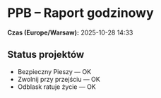 # PPB – Raport godzinowy
**Czas (Europe/Warsaw):** 2025-10-28 14:33

## Status projektów
- Bezpieczny Pieszy — OK
- Zwolnij przy przejściu — OK
- Odblask ratuje życie — OK

